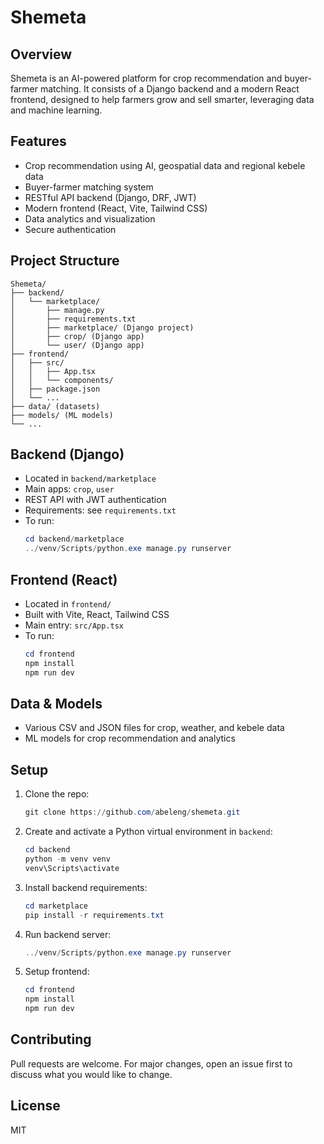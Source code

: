 # Shemeta 

## Overview
Shemeta is an AI-powered platform for crop recommendation and buyer-farmer matching. It consists of a Django backend and a modern React frontend, designed to help farmers grow and sell smarter, leveraging data and machine learning.

## Features
- Crop recommendation using AI, geospatial data and regional kebele data
- Buyer-farmer matching system
- RESTful API backend (Django, DRF, JWT)
- Modern frontend (React, Vite, Tailwind CSS)
- Data analytics and visualization
- Secure authentication

## Project Structure
```
Shemeta/
├── backend/
│   └── marketplace/
│       ├── manage.py
│       ├── requirements.txt
│       ├── marketplace/ (Django project)
│       ├── crop/ (Django app)
│       └── user/ (Django app)
├── frontend/
│   ├── src/
│   │   ├── App.tsx
│   │   └── components/
│   ├── package.json
│   └── ...
├── data/ (datasets)
├── models/ (ML models)
└── ...
```

## Backend (Django)
- Located in `backend/marketplace`
- Main apps: `crop`, `user`
- REST API with JWT authentication
- Requirements: see `requirements.txt`
- To run:
  ```powershell
  cd backend/marketplace
  ../venv/Scripts/python.exe manage.py runserver
  ```

## Frontend (React)
- Located in `frontend/`
- Built with Vite, React, Tailwind CSS
- Main entry: `src/App.tsx`
- To run:
  ```powershell
  cd frontend
  npm install
  npm run dev
  ```

## Data & Models
- Various CSV and JSON files for crop, weather, and kebele data
- ML models for crop recommendation and analytics

## Setup
1. Clone the repo:
   ```powershell
   git clone https://github.com/abeleng/shemeta.git
   ```
2. Create and activate a Python virtual environment in `backend`:
   ```powershell
   cd backend
   python -m venv venv
   venv\Scripts\activate
   ```
3. Install backend requirements:
   ```powershell
   cd marketplace
   pip install -r requirements.txt
   ```
4. Run backend server:
   ```powershell
   ../venv/Scripts/python.exe manage.py runserver
   ```
5. Setup frontend:
   ```powershell
   cd frontend
   npm install
   npm run dev
   ```

## Contributing
Pull requests are welcome. For major changes, open an issue first to discuss what you would like to change.

## License
MIT
